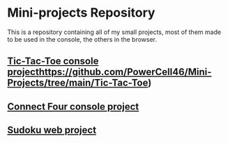 # Mini-projects Repository
This is a repository containing all of my small projects, most of them made to be used in the console, the others in the browser.
## [Tic-Tac-Toe console project](https://github.com/PowerCell46/Mini-Projects/tree/main/Tic-Tac-Toe)https://github.com/PowerCell46/Mini-Projects/tree/main/Tic-Tac-Toe)
## [Connect Four console project](https://github.com/PowerCell46/Mini-Projects/tree/main/Connect%20Four)
## [Sudoku web project](https://github.com/PowerCell46/Mini-Projects/tree/main/Sudoku)
